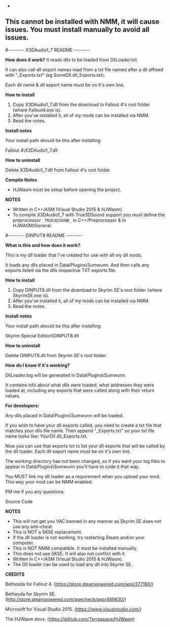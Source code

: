 -
This cannot be installed with NMM, it will cause issues. You must install manually to avoid all issues.
-

#-------- X3DAudio1_7 README --------

**How does it work?**
It reads dlls to be loaded from DllLoader.txt.

It can also call dll export names read from a txt file named after a dll affixed with "_Exports.txt" (eg SomeDll.dll_Exports.txt).

Each dll name & dll export name must be on it's own line.

**How to install**

1. Copy X3DAudio1_7.dll from the download to Fallout 4's root folder (where Fallout4.exe is).
2. After you've installed it, all of my mods can be installed via NMM.
3. Read the notes.

**Install notes**

Your install path should be this after installing:

Fallout 4\X3DAudio1_7.dll

**How to uninstall**

Delete X3DAudio1_7.dll from Fallout 4's root folder.

**Compile Notes**

- HJWasm must be setup before opening the project.

**NOTES**

- Written in C++/ASM (Visual Studio 2015 & HJWasm).
- To compile X3DAudio1_7 with True3DSound support you must define the preprocessor `_TRUE3DSOUND_` in C++/Preprocessor & In HJWASM/General.

#-------- DINPUT8 README --------

**What is this and how does it work?**

This is my dll loader that I've created for use with all my dll mods.

It loads any dlls placed in Data\Plugins\Sumwunn. And then calls any exports listed via the dlls respective TXT exports file.

**How to install**

1. Copy DINPUT8.dll from the download to Skyrim SE's root folder (where SkyrimSE.exe is).
2. After you've installed it, all of my mods can be installed via NMM.
3. Read the notes.

**Install notes**

Your install path should be this after installing:

Skyrim Special Edition\DINPUT8.dll

**How to uninstall**

Delete DINPUT8.dll from Skyrim SE's root folder.

**How do I know if it's working?**

DllLoader.log will be generated in Data\Plugins\Sumwunn. 

It contains info about what dlls were loaded, what addresses they were loaded at, including any exports that were called along with their return values.

**For developers:**

Any dlls placed in Data\Plugins\Sumwunn will be loaded.

If you wish to have your dll exports called, you need to create a txt file that matches your dlls file name. Then append "_Exports.txt" so your txt file name looks like: YourDll.dll_Exports.txt.

Now you can use that exports txt to list your dll exports that will be called by the dll loader. Each dll export name must be on it's own line.

The working directory has not been changed, so if you want your log files to appear in Data\Plugins\Sumwunn you'll have to code it that way.

You MUST link my dll loader as a requirement when you upload your mod. This way your mod can be NMM enabled.

PM me if you any questions.

Source Code

**NOTES**

- This will not get you VAC banned in any manner as Skyrim SE does not use any anti-cheat.
- This is NOT a SKSE replacement.
- If the dll loader is not working, try restarting Steam and/or your computer.
- This is NOT NMM compatible. It must be installed manually.
- This does not use SKSE. It will also not conflict with it.
- Written in C++/ASM (Visual Studio 2015 & HJWasm).
- The Dll loader can be used to load any dll into Skyrim SE.

**CREDITS**

Bethesda for Fallout 4. (https://store.steampowered.com/app/377160/)

Bethesda for Skyrim SE. (http://store.steampowered.com/agecheck/app/489830/)

Microsoft for Visual Studio 2015. (https://www.visualstudio.com/)

The HJWasm devs. (https://github.com/Terraspace/HJWasm)
